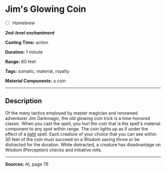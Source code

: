 # Jim's Glowing Coin

- [ ] Homebrew

***2nd-level enchantment***

**Casting Time:** action

**Duration:** 1 minute

**Range:** 60 feet

**Tags:** somatic, material, royalty

**Material Components:** a coin

---

## Description
Of the many tactics employed by master magician and renowned adventurer Jim Darkmagic, the old glowing coin trick is a time-honored classic.
When you cast the spell, you hurl the coin that is the spell's material component to any spot within range.
The coin lights up as if under the effect of a [*light*](./light) spell.
Each creature of your choice that you can see within 30 feet of the coin must succeed on a Wisdom saving throw or be distracted for the duration.
While distracted, a creature has disadvantage on Wisdom (Perception) checks and initiative rolls.

---

**Sources:** AI, page 76
